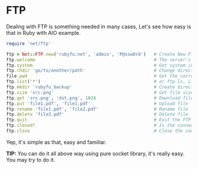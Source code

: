 # FTP
Dealing with FTP is something needed in many cases, Let's see how easy is that in Ruby with AIO example.


```ruby
require 'net/ftp'

ftp = Net::FTP.new('rubyfu.net', 'admin', 'P@ssw0rd')   # Create New FTP connection
ftp.welcome                                             # The server's welcome message
ftp.system                                              # Get system information 
ftp.chdir 'go/to/another/path'                          # Change directory
file.pwd                                                # Get the correct directory
ftp.list('*')                                           # or ftp.ls, List all files and folders
ftp.mkdir 'rubyfu_backup'                               # Create directory
ftp.size 'src.png'                                      # Get file size
ftp.get 'src.png', 'dst.png', 1024                      # Download file
ftp.put 'file1.pdf', 'file1.pdf'                        # Upload file 
ftp.rename 'file1.pdf', 'file2.pdf'                     # Rename file
ftp.delete 'file3.pdf'                                  # Delete file 
ftp.quit                                                # Exit the FTP session
ftp.closed?                                             # Is the connection closed?
ftp.close                                               # Close the connection
```

Yep, it's simple as that, easy and familiar.

**TIP:** You can do it all above way using pure socket library, it's really easy. You may try to do it.